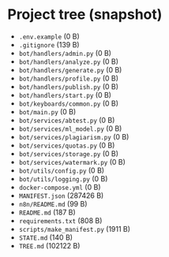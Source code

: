 # Project tree (snapshot)

- `.env.example` (0 B)
- `.gitignore` (139 B)
- `bot/handlers/admin.py` (0 B)
- `bot/handlers/analyze.py` (0 B)
- `bot/handlers/generate.py` (0 B)
- `bot/handlers/profile.py` (0 B)
- `bot/handlers/publish.py` (0 B)
- `bot/handlers/start.py` (0 B)
- `bot/keyboards/common.py` (0 B)
- `bot/main.py` (0 B)
- `bot/services/abtest.py` (0 B)
- `bot/services/ml_model.py` (0 B)
- `bot/services/plagiarism.py` (0 B)
- `bot/services/quotas.py` (0 B)
- `bot/services/storage.py` (0 B)
- `bot/services/watermark.py` (0 B)
- `bot/utils/config.py` (0 B)
- `bot/utils/logging.py` (0 B)
- `docker-compose.yml` (0 B)
- `MANIFEST.json` (287426 B)
- `n8n/README.md` (99 B)
- `README.md` (187 B)
- `requirements.txt` (808 B)
- `scripts/make_manifest.py` (1911 B)
- `STATE.md` (140 B)
- `TREE.md` (102122 B)
